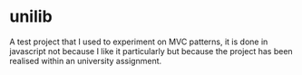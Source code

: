 unilib
======

A test project that I used to experiment on MVC patterns, it is done in javascript not because I like it particularly but because the project has been realised within an university assignment.
